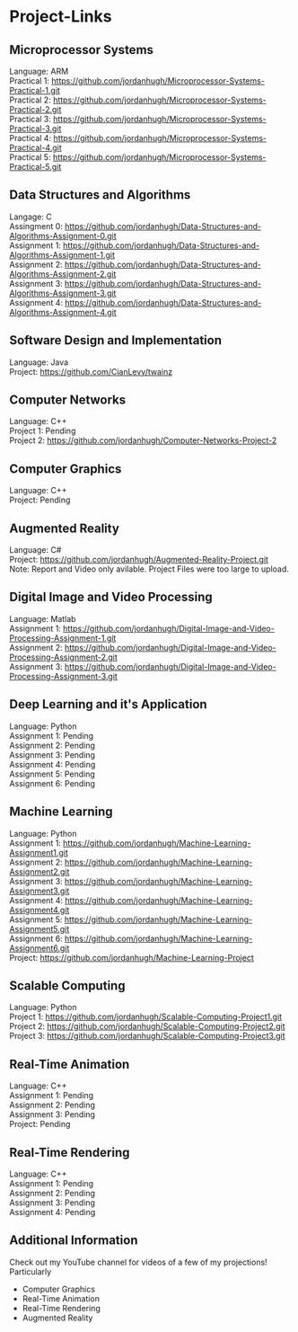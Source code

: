 # Project-Links

## Microprocessor Systems
Language: ARM\
Practical 1: https://github.com/jordanhugh/Microprocessor-Systems-Practical-1.git \
Practical 2: https://github.com/jordanhugh/Microprocessor-Systems-Practical-2.git \
Practical 3: https://github.com/jordanhugh/Microprocessor-Systems-Practical-3.git \
Practical 4: https://github.com/jordanhugh/Microprocessor-Systems-Practical-4.git \
Practical 5: https://github.com/jordanhugh/Microprocessor-Systems-Practical-5.git
 
## Data Structures and Algorithms
Langage: C\
Assingment 0: https://github.com/jordanhugh/Data-Structures-and-Algorithms-Assignment-0.git \
Assignment 1: https://github.com/jordanhugh/Data-Structures-and-Algorithms-Assignment-1.git \
Assignment 2: https://github.com/jordanhugh/Data-Structures-and-Algorithms-Assignment-2.git \
Assignment 3: https://github.com/jordanhugh/Data-Structures-and-Algorithms-Assignment-3.git \
Assignment 4: https://github.com/jordanhugh/Data-Structures-and-Algorithms-Assignment-4.git

## Software Design and Implementation
Language: Java\
Project: https://github.com/CianLevy/twainz

## Computer Networks
Language: C++\
Project 1: Pending\
Project 2: https://github.com/jordanhugh/Computer-Networks-Project-2

## Computer Graphics
Language: C++\
Project: Pending

## Augmented Reality
Language: C#\
Project: https://github.com/jordanhugh/Augmented-Reality-Project.git \
Note: Report and Video only avilable. Project Files were too large to upload.

## Digital Image and Video Processing
Language: Matlab\
Assignment 1: https://github.com/jordanhugh/Digital-Image-and-Video-Processing-Assignment-1.git \
Assignment 2: https://github.com/jordanhugh/Digital-Image-and-Video-Processing-Assignment-2.git \
Assignment 3: https://github.com/jordanhugh/Digital-Image-and-Video-Processing-Assignment-3.git

## Deep Learning and it's Application
Language: Python\
Assignment 1: Pending\
Assignment 2: Pending\
Assignment 3: Pending\
Assignment 4: Pending\
Assignment 5: Pending\
Assignment 6: Pending

## Machine Learning
Language: Python\
Assignment 1: https://github.com/jordanhugh/Machine-Learning-Assignment1.git \
Assignment 2: https://github.com/jordanhugh/Machine-Learning-Assignment2.git \
Assignment 3: https://github.com/jordanhugh/Machine-Learning-Assignment3.git \
Assignment 4: https://github.com/jordanhugh/Machine-Learning-Assignment4.git \
Assignment 5: https://github.com/jordanhugh/Machine-Learning-Assignment5.git \
Assignment 6: https://github.com/jordanhugh/Machine-Learning-Assignment6.git \
Project: https://github.com/jordanhugh/Machine-Learning-Project

## Scalable Computing
Language: Python\
Project 1: https://github.com/jordanhugh/Scalable-Computing-Project1.git \
Project 2: https://github.com/jordanhugh/Scalable-Computing-Project2.git \
Project 3: https://github.com/jordanhugh/Scalable-Computing-Project3.git

## Real-Time Animation
Language: C++\
Assignment 1: Pending\
Assignment 2: Pending\
Assignment 3: Pending\
Project: Pending

## Real-Time Rendering
Language: C++\
Assignment 1: Pending\
Assignment 2: Pending\
Assignment 3: Pending\
Assignment 4: Pending

## Additional Information
Check out my YouTube channel for videos of a few of my projections! Particularly
- Computer Graphics
- Real-Time Animation
- Real-Time Rendering
- Augmented Reality
